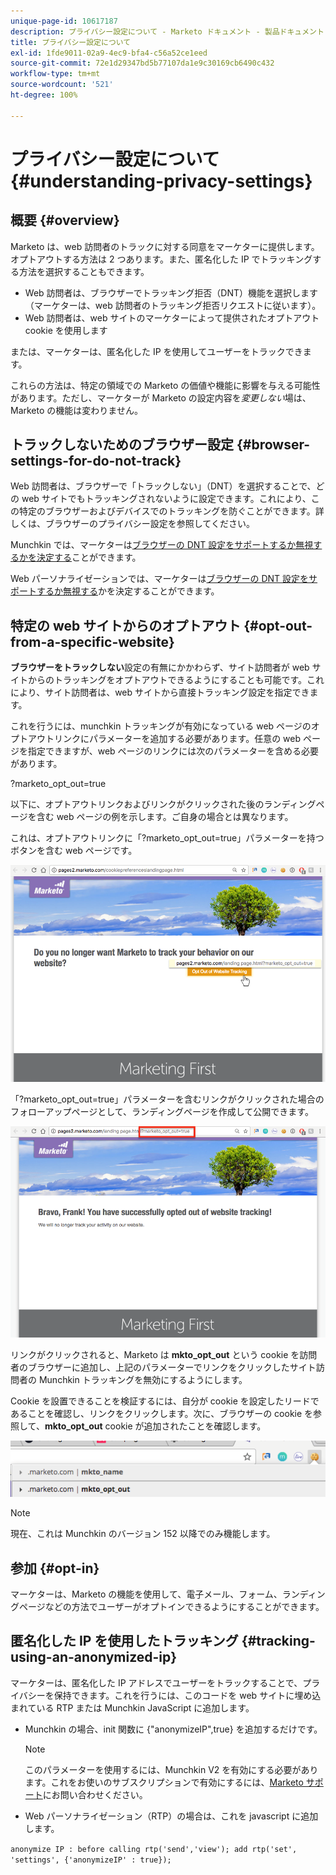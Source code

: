 ```yaml
---
unique-page-id: 10617187
description: プライバシー設定について - Marketo ドキュメント - 製品ドキュメント
title: プライバシー設定について
exl-id: 1fde9011-02a9-4ec9-bfa4-c56a52ce1eed
source-git-commit: 72e1d29347bd5b77107da1e9c30169cb6490c432
workflow-type: tm+mt
source-wordcount: '521'
ht-degree: 100%

---
```


# プライバシー設定について {#understanding-privacy-settings}

## 概要 {#overview}

Marketo は、web 訪問者のトラックに対する同意をマーケターに提供します。オプトアウトする方法は 2 つあります。また、匿名化した IP でトラッキングする方法を選択することもできます。

* Web 訪問者は、ブラウザーでトラッキング拒否（DNT）機能を選択します（マーケターは、web 訪問者のトラッキング拒否リクエストに従います）。
* Web 訪問者は、web サイトのマーケターによって提供されたオプトアウト cookie を使用します

または、マーケターは、匿名化した IP を使用してユーザーをトラックできます。

これらの方法は、特定の領域での Marketo の価値や機能に影響を与える可能性があります。ただし、マーケターが Marketo の設定内容を&#x200B;*変更しない*&#x200B;場は、Marketo の機能は変わりません。

## トラックしないためのブラウザー設定 {#browser-settings-for-do-not-track}

Web 訪問者は、ブラウザーで「トラックしない」（DNT）を選択することで、どの web サイトでもトラッキングされないように設定できます。これにより、この特定のブラウザーおよびデバイスでのトラッキングを防ぐことができます。詳しくは、ブラウザーのプライバシー設定を参照してください。

Munchkin では、マーケターは[ブラウザーの DNT 設定をサポートするか無視するかを決定する](/help/marketo/product-docs/administration/settings/edit-do-not-track-browser-support-settings.md)ことができます。

Web パーソナライゼーションでは、マーケターは[ブラウザーの DNT 設定をサポートするか無視する](/help/marketo/product-docs/web-personalization/getting-started/setting-web-personalization-to-do-not-track.md)かを決定することができます。

## 特定の web サイトからのオプトアウト {#opt-out-from-a-specific-website}

**ブラウザーをトラックしない**&#x200B;設定の有無にかかわらず、サイト訪問者が web サイトからのトラッキングをオプトアウトできるようにすることも可能です。これにより、サイト訪問者は、web サイトから直接トラッキング設定を指定できます。

これを行うには、munchkin トラッキングが有効になっている web ページのオプトアウトリンクにパラメーターを追加する必要があります。任意の web ページを指定できますが、web ページのリンクには次のパラメーターを含める必要があります。

?marketo_opt_out=true

以下に、オプトアウトリンクおよびリンクがクリックされた後のランディングページを含む web ページの例を示します。ご自身の場合とは異なります。

これは、オプトアウトリンクに「?marketo_opt_out=true」パラメーターを持つボタンを含む web ページです。

![](assets/opt-out-1.png)

「?marketo_opt_out=true」パラメーターを含むリンクがクリックされた場合のフォローアップページとして、ランディングページを作成して公開できます。

![](assets/opt-out-2.png)

リンクがクリックされると、Marketo は **mkto_opt_out** という cookie を訪問者のブラウザーに追加し、上記のパラメーターでリンクをクリックしたサイト訪問者の Munchkin トラッキングを無効にするようにします。

Cookie を設置できることを検証するには、自分が cookie を設定したリードであることを確認し、リンクをクリックします。次に、ブラウザーの cookie を参照して、**mkto_opt_out** cookie が追加されたことを確認します。

![](assets/opt-out-3.png)

>[!NOTE]
>
>現在、これは Munchkin のバージョン 152 以降でのみ機能します。

## 参加 {#opt-in}

マーケターは、Marketo の機能を使用して、電子メール、フォーム、ランディングページなどの方法でユーザーがオプトインできるようにすることができます。

## 匿名化した IP を使用したトラッキング {#tracking-using-an-anonymized-ip}

マーケターは、匿名化した IP アドレスでユーザーをトラックすることで、プライバシーを保持できます。これを行うには、このコードを web サイトに埋め込まれている RTP または Munchkin JavaScript に追加します。

* Munchkin の場合、init 関数に {&quot;anonymizeIP&quot;,true} を追加するだけです。

   >[!NOTE]
   >
   >このパラメーターを使用するには、Munchkin V2 を有効にする必要があります。これをお使いのサブスクリプションで有効にするには、[Marketo サポート](https://nation.marketo.com/community/support_solutions)にお問い合わせください。

* Web パーソナライゼーション（RTP）の場合は、これを javascript に追加します。

`anonymize IP : before calling rtp('send','view'); add rtp('set', 'settings', {'anonymizeIP' : true});`
